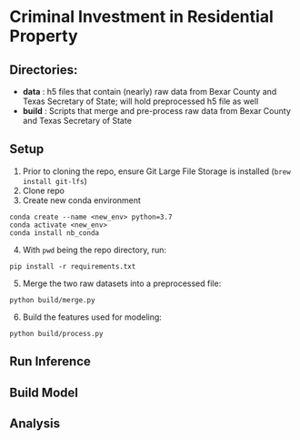 # Criminal Investment in Residential Property


## Directories:

- **data** : h5 files that contain (nearly) raw data from Bexar County and Texas Secretary of State; will hold preprocessed h5 file as well
- **build** : Scripts that merge and pre-process raw data from Bexar County and Texas Secretary of State

## Setup

1. Prior to cloning the repo, ensure Git Large File Storage is installed (`brew install git-lfs`)
2. Clone repo
3. Create new conda environment

```
conda create --name <new_env> python=3.7
conda activate <new_env>
conda install nb_conda
```
4. With `pwd` being the repo directory, run:

```
pip install -r requirements.txt
```
5. Merge the two raw datasets into a preprocessed file:

```
python build/merge.py
```

6. Build the features used for modeling:
```
python build/process.py
```

## Run Inference

## Build Model

## Analysis
